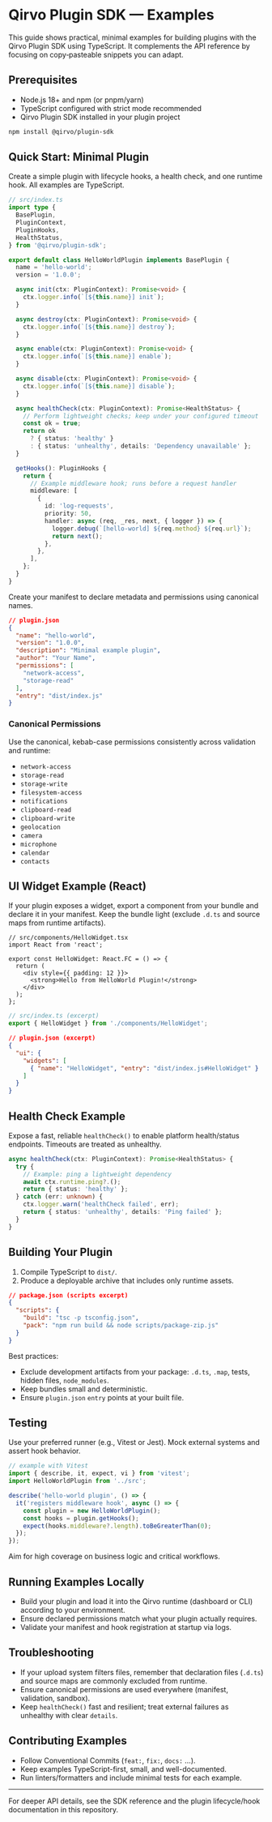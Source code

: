 # Qirvo Plugin SDK — Examples

This guide shows practical, minimal examples for building plugins with the Qirvo Plugin SDK using TypeScript. It complements the API reference by focusing on copy‑pasteable snippets you can adapt.

## Prerequisites

- Node.js 18+ and npm (or pnpm/yarn)
- TypeScript configured with strict mode recommended
- Qirvo Plugin SDK installed in your plugin project

```bash
npm install @qirvo/plugin-sdk
```

## Quick Start: Minimal Plugin

Create a simple plugin with lifecycle hooks, a health check, and one runtime hook. All examples are TypeScript.

```ts
// src/index.ts
import type {
  BasePlugin,
  PluginContext,
  PluginHooks,
  HealthStatus,
} from '@qirvo/plugin-sdk';

export default class HelloWorldPlugin implements BasePlugin {
  name = 'hello-world';
  version = '1.0.0';

  async init(ctx: PluginContext): Promise<void> {
    ctx.logger.info(`[${this.name}] init`);
  }

  async destroy(ctx: PluginContext): Promise<void> {
    ctx.logger.info(`[${this.name}] destroy`);
  }

  async enable(ctx: PluginContext): Promise<void> {
    ctx.logger.info(`[${this.name}] enable`);
  }

  async disable(ctx: PluginContext): Promise<void> {
    ctx.logger.info(`[${this.name}] disable`);
  }

  async healthCheck(ctx: PluginContext): Promise<HealthStatus> {
    // Perform lightweight checks; keep under your configured timeout
    const ok = true;
    return ok
      ? { status: 'healthy' }
      : { status: 'unhealthy', details: 'Dependency unavailable' };
  }

  getHooks(): PluginHooks {
    return {
      // Example middleware hook; runs before a request handler
      middleware: [
        {
          id: 'log-requests',
          priority: 50,
          handler: async (req, _res, next, { logger }) => {
            logger.debug(`[hello-world] ${req.method} ${req.url}`);
            return next();
          },
        },
      ],
    };
  }
}
```

Create your manifest to declare metadata and permissions using canonical names.

```json
// plugin.json
{
  "name": "hello-world",
  "version": "1.0.0",
  "description": "Minimal example plugin",
  "author": "Your Name",
  "permissions": [
    "network-access",
    "storage-read"
  ],
  "entry": "dist/index.js"
}
```

### Canonical Permissions

Use the canonical, kebab-case permissions consistently across validation and runtime:

- `network-access`
- `storage-read`
- `storage-write`
- `filesystem-access`
- `notifications`
- `clipboard-read`
- `clipboard-write`
- `geolocation`
- `camera`
- `microphone`
- `calendar`
- `contacts`

## UI Widget Example (React)

If your plugin exposes a widget, export a component from your bundle and declare it in your manifest. Keep the bundle light (exclude `.d.ts` and source maps from runtime artifacts).

```tsx
// src/components/HelloWidget.tsx
import React from 'react';

export const HelloWidget: React.FC = () => {
  return (
    <div style={{ padding: 12 }}>
      <strong>Hello from HelloWorld Plugin!</strong>
    </div>
  );
};
```

```ts
// src/index.ts (excerpt)
export { HelloWidget } from './components/HelloWidget';
```

```json
// plugin.json (excerpt)
{
  "ui": {
    "widgets": [
      { "name": "HelloWidget", "entry": "dist/index.js#HelloWidget" }
    ]
  }
}
```

## Health Check Example

Expose a fast, reliable `healthCheck()` to enable platform health/status endpoints. Timeouts are treated as unhealthy.

```ts
async healthCheck(ctx: PluginContext): Promise<HealthStatus> {
  try {
    // Example: ping a lightweight dependency
    await ctx.runtime.ping?.();
    return { status: 'healthy' };
  } catch (err: unknown) {
    ctx.logger.warn('healthCheck failed', err);
    return { status: 'unhealthy', details: 'Ping failed' };
  }
}
```

## Building Your Plugin

1. Compile TypeScript to `dist/`.
2. Produce a deployable archive that includes only runtime assets.

```json
// package.json (scripts excerpt)
{
  "scripts": {
    "build": "tsc -p tsconfig.json",
    "pack": "npm run build && node scripts/package-zip.js"
  }
}
```

Best practices:

- Exclude development artifacts from your package: `.d.ts`, `.map`, tests, hidden files, `node_modules`.
- Keep bundles small and deterministic.
- Ensure `plugin.json` `entry` points at your built file.

## Testing

Use your preferred runner (e.g., Vitest or Jest). Mock external systems and assert hook behavior.

```ts
// example with Vitest
import { describe, it, expect, vi } from 'vitest';
import HelloWorldPlugin from '../src';

describe('hello-world plugin', () => {
  it('registers middleware hook', async () => {
    const plugin = new HelloWorldPlugin();
    const hooks = plugin.getHooks();
    expect(hooks.middleware?.length).toBeGreaterThan(0);
  });
});
```

Aim for high coverage on business logic and critical workflows.

## Running Examples Locally

- Build your plugin and load it into the Qirvo runtime (dashboard or CLI) according to your environment.
- Ensure declared permissions match what your plugin actually requires.
- Validate your manifest and hook registration at startup via logs.

## Troubleshooting

- If your upload system filters files, remember that declaration files (`.d.ts`) and source maps are commonly excluded from runtime.
- Ensure canonical permissions are used everywhere (manifest, validation, sandbox).
- Keep `healthCheck()` fast and resilient; treat external failures as unhealthy with clear `details`.

## Contributing Examples

- Follow Conventional Commits (`feat:`, `fix:`, `docs:` …).
- Keep examples TypeScript-first, small, and well-documented.
- Run linters/formatters and include minimal tests for each example.

---

For deeper API details, see the SDK reference and the plugin lifecycle/hook documentation in this repository.

